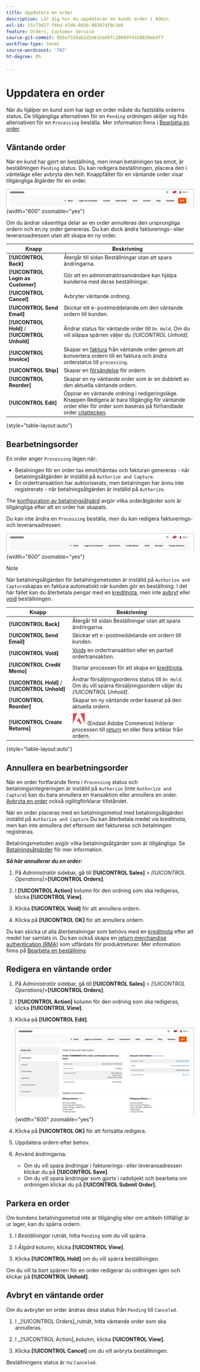```yaml
---
title: Uppdatera en order
description: Lär dig hur du uppdaterar en kunds order i Admin.
exl-id: 15c73d27-f4bd-47d6-8d36-902074f9c3e6
feature: Orders, Customer Service
source-git-commit: 8b5af316ab1d2e632ed5fc2066974326830ab3f7
workflow-type: tm+mt
source-wordcount: '767'
ht-degree: 0%

---
```


# Uppdatera en order

När du hjälper en kund som har lagt en order måste du fastställa orderns status. De tillgängliga alternativen för en `Pending` ordningen skiljer sig från alternativen för en `Processing` beställa. Mer information finns i [Bearbeta en order](order-processing.md).

## Väntande order

När en kund har gjort en beställning, men innan betalningen tas emot, är beställningen `Pending` status. Du kan redigera beställningen, placera den i vänteläge eller avbryta den helt. Knappfältet för en väntande order visar tillgängliga åtgärder för en order.

![Alternativ för väntande ordning](./assets/order-button-bar-pending.png){width="600" zoomable="yes"}

Om du ändrar väsentliga delar av en order annulleras den ursprungliga ordern och en ny order genereras. Du kan dock ändra fakturerings- eller leveransadressen utan att skapa en ny order.

| Knapp | Beskrivning |
|--- |--- |
| **[!UICONTROL Back]** | Återgår till sidan Beställningar utan att spara ändringarna. |
| **[!UICONTROL Login as Customer]** | Gör att en administratörsanvändare kan hjälpa kunderna med deras beställningar. |
| **[!UICONTROL Cancel]** | Avbryter väntande ordning. |
| **[!UICONTROL Send Email]** | Skickar ett e-postmeddelande om den väntande ordern till kunden. |
| **[!UICONTROL Hold]** / **[!UICONTROL Unhold]** | Ändrar status för väntande order till `On Hold`. Om du vill släppa spärren väljer du _[!UICONTROL Unhold]_. |
| **[!UICONTROL Invoice]** | Skapar en [faktura](invoices.md#create-an-invoice) från väntande order genom att konvertera ordern till en faktura och ändra orderstatus till `processing`. |
| **[!UICONTROL Ship]** | Skapar en [försändelse](shipments.md#create-a-shipment) för ordern. |
| **[!UICONTROL Reorder]** | Skapar en ny väntande order som är en dubblett av den aktuella väntande ordern. |
| **[!UICONTROL Edit]** | Öppnar en väntande ordning i redigeringsläge. Knappen Redigera är bara tillgänglig för väntande order eller för order som baseras på förhandlade order [citattecken](../b2b/quotes.md). |

{style="table-layout:auto"}

## Bearbetningsorder

En order anger `Processing` lägen när:

* Betalningen för en order tas emot/hämtas och fakturan genereras - när betalningsåtgärden är inställd på `Authorize and Capture`.
* En ordertransaktion har auktoriserats, men betalningen har ännu inte registrerats - när betalningsåtgärden är inställd på `Authorize`.

The [konfiguration av betalningsåtgärd](../configuration-reference/sales/payment-methods.md#payment-actions) avgör vilka orderåtgärder som är tillgängliga efter att en order har skapats.

Du kan inte ändra en `Processing` beställa, men du kan redigera fakturerings- och leveransadressen.

![Bearbetningsalternativ](./assets/order-button-bar-processing.png){width="600" zoomable="yes"}

>[!NOTE]
>
>När betalningsåtgärden för betalningsmetoden är inställd på `Authorize and Capture`skapas en faktura automatiskt när kunden gör en beställning. I det här fallet kan du återbetala pengar med en [kreditnota](credit-memo-create.md), men inte [avbryt](#cancel-a-pending-order) eller [void](#void-a-processing-order) beställningen.

| Knapp | Beskrivning |
|--- |--- |
| **[!UICONTROL Back]** | Återgår till sidan Beställningar utan att spara ändringarna. |
| **[!UICONTROL Send Email]** | Skickar ett e-postmeddelande om ordern till kunden. |
| **[!UICONTROL Void]** | [Voids](#void-a-processing-order) en ordertransaktion eller en partiell ordertransaktion. |
| **[!UICONTROL Credit Memo]** | Startar processen för att skapa en [kreditnota](credit-memo-create.md). |
| **[!UICONTROL Hold]** / **[!UICONTROL Unhold]** | Ändrar försäljningsorderns status till `On Hold`. Om du vill spärra försäljningsordern väljer du _[!UICONTROL Unhold]_. |
| **[!UICONTROL Reorder]** | Skapar en ny väntande order baserat på den aktuella ordern. |
| **[!UICONTROL Create Returns]** | ![Adobe Commerce](../assets/adobe-logo.svg) (Endast Adobe Commerce) Initierar processen till [return](returns.md) en eller flera artiklar från ordern. |

{style="table-layout:auto"}

## Annullera en bearbetningsorder

När en order fortfarande finns i `Processing` status och betalningsintegreringen är inställd på `Authorize` (inte `Authorize and Capture`) kan du bara annullera en transaktion eller annullera en order. [Avbryta en order](#cancel-a-pending-order) också ogiltigförklarar tillståndet.

När en order placeras med en betalningsmetod med betalningsåtgärden inställd på `Authorize and Capture` Du kan återbetala medel via kreditnota, men kan inte annullera det eftersom det faktureras och betalningen registreras.

Betalningsmetoden avgör vilka betalningsåtgärder som är tillgängliga. Se [Betalningsåtgärder](../configuration-reference/sales/payment-methods.md#payment-actions) för mer information.

**_Så här annullerar du en order:_**

1. På _Administratör_ sidebar, gå till **[!UICONTROL Sales]** > _[!UICONTROL Operations]_>**[!UICONTROL Orders]**.

1. I **[!UICONTROL Action]** kolumn för den ordning som ska redigeras, klicka **[!UICONTROL View]**.

1. Klicka **[!UICONTROL Void]** för att annullera ordern.

1. Klicka på **[!UICONTROL OK]** för att annullera ordern.

Du kan skicka ut alla återbetalningar som behövs med en [kreditnota](credit-memo-create.md) efter att medel har samlats in. Du kan också skapa en [return merchandise authentication (RMA)](returns.md) som utfärdats för produktreturer. Mer information finns på [Bearbeta en beställning](order-processing.md).

## Redigera en väntande order

1. På _Administratör_ sidebar, gå till **[!UICONTROL Sales]** > _[!UICONTROL Operations]_>**[!UICONTROL Orders]**.

1. I **[!UICONTROL Action]** kolumn för den ordning som ska redigeras, klicka **[!UICONTROL View]**.

1. Klicka på **[!UICONTROL Edit]**.

   ![Redigera ordning](./assets/order-edit.png){width="600" zoomable="yes"}

1. Klicka på **[!UICONTROL OK]** för att fortsätta redigera.

1. Uppdatera ordern efter behov.

1. Använd ändringarna:
   * Om du vill spara ändringar i fakturerings- eller leveransadressen klickar du på **[!UICONTROL Save]**.
   * Om du vill spara ändringar som gjorts i radobjekt och bearbeta om ordningen klickar du på **[!UICONTROL Submit Order]**.

## Parkera en order

Om kundens betalningsmetod inte är tillgänglig eller om artikeln tillfälligt är ur lager, kan du spärra ordern.

1. I _Beställningar_ rutnät, hitta `Pending` som du vill spärra.

1. I _Åtgärd_ kolumn, klicka **[!UICONTROL View]**.

1. Klicka **[!UICONTROL Hold]** om du vill spärra beställningen.

Om du vill ta bort spärren för en order redigerar du ordningen igen och klickar på **[!UICONTROL Unhold]**.

## Avbryt en väntande order

Om du avbryter en order ändras dess status från `Pending` till `Canceled`.

1. I _[!UICONTROL Orders]_rutnät, hitta väntande order som ska annulleras.

1. I _[!UICONTROL Action]_kolumn, klicka **[!UICONTROL View]**.

1. Klicka **[!UICONTROL Cancel]** om du vill avbryta beställningen.

Beställningens status är nu `Canceled`.
